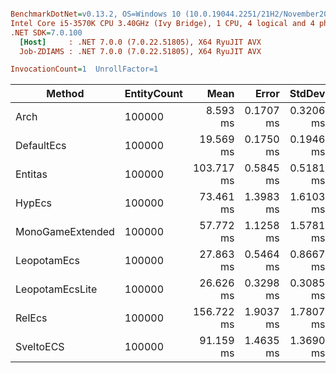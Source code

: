 ``` ini

BenchmarkDotNet=v0.13.2, OS=Windows 10 (10.0.19044.2251/21H2/November2021Update)
Intel Core i5-3570K CPU 3.40GHz (Ivy Bridge), 1 CPU, 4 logical and 4 physical cores
.NET SDK=7.0.100
  [Host]     : .NET 7.0.0 (7.0.22.51805), X64 RyuJIT AVX
  Job-ZDIAMS : .NET 7.0.0 (7.0.22.51805), X64 RyuJIT AVX

InvocationCount=1  UnrollFactor=1  

```
|           Method | EntityCount |       Mean |     Error |    StdDev |     Median | CacheMisses/Op |       Gen0 |      Gen1 |      Gen2 |   Allocated |
|----------------- |------------ |-----------:|----------:|----------:|-----------:|---------------:|-----------:|----------:|----------:|------------:|
|             Arch |      100000 |   8.593 ms | 0.1707 ms | 0.3206 ms |   8.728 ms |         59,173 |  1000.0000 | 1000.0000 | 1000.0000 | 10405.95 KB |
|       DefaultEcs |      100000 |  19.569 ms | 0.1750 ms | 0.1946 ms |  19.633 ms |        232,325 |  2000.0000 | 2000.0000 | 2000.0000 | 19516.31 KB |
|          Entitas |      100000 | 103.717 ms | 0.5845 ms | 0.5181 ms | 103.791 ms |      1,386,701 |  9000.0000 | 4000.0000 |         - | 61365.18 KB |
|           HypEcs |      100000 |  73.461 ms | 1.3983 ms | 1.6103 ms |  73.970 ms |        431,923 | 19000.0000 | 3000.0000 | 3000.0000 | 68751.98 KB |
| MonoGameExtended |      100000 |  57.772 ms | 1.1258 ms | 1.5781 ms |  57.590 ms |      1,134,281 |  4000.0000 | 3000.0000 | 2000.0000 |  30152.6 KB |
|      LeopotamEcs |      100000 |  27.863 ms | 0.5464 ms | 0.8667 ms |  27.955 ms |        266,159 |  2000.0000 | 1000.0000 | 1000.0000 | 15734.73 KB |
|  LeopotamEcsLite |      100000 |  26.626 ms | 0.3298 ms | 0.3085 ms |  26.663 ms |        155,375 |  2000.0000 | 2000.0000 | 2000.0000 |  12268.1 KB |
|           RelEcs |      100000 | 156.722 ms | 1.9037 ms | 1.7807 ms | 156.616 ms |      1,946,556 | 11000.0000 | 4000.0000 | 2000.0000 | 75704.95 KB |
|        SveltoECS |      100000 |  91.159 ms | 1.4635 ms | 1.3690 ms |  91.405 ms |      1,530,812 |          - |         - |         - |     2.66 KB |
